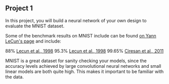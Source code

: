 ## Project 1

In this project, you will build a neural network of your own design to evaluate the MNIST dataset.

Some of the benchmark results on MNIST include can be found [on Yann LeCun's page](http://yann.lecun.com/exdb/mnist/) and include:

88% [Lecun et al., 1998](http://yann.lecun.com/exdb/publis/pdf/lecun-98.pdf)
95.3% [Lecun et al., 1998](http://yann.lecun.com/exdb/publis/pdf/lecun-98.pdf)
99.65% [Ciresan et al., 2011](http://people.idsia.ch/~juergen/ijcai2011.pdf)

MNIST is a great dataset for sanity checking your models, since the accuracy levels achieved by large convolutional neural networks and small linear models are both quite high. This makes it important to be familiar with the data.